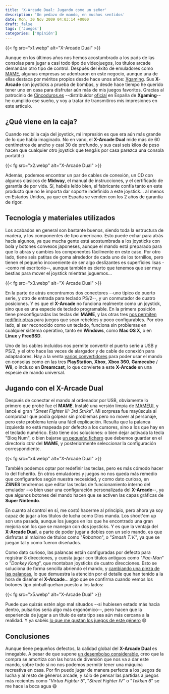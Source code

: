 ```yaml
---
title: 'X-Arcade Dual: Jugando como un señor'
description: 'Un pedazo de mando, en muchos sentidos'
date: Mon, 30 Nov 2009 04:03:14 +0000
draft: false
tags: ['Juegos']
categories: ['Opinión']
---
```


{{< fg src="x1.webp" alt="X-Arcade Dual" >}}

Aunque en los últimos años nos hemos acostumbrado a los pads de las consolas para jugar a casi todo tipo de videojuegos, los títulos arcade demandan otro tipo de control. Después del éxito de emuladores como [MAME](http://mamedev.org/), algunas empresas se adentraron en este negocio, aunque una de ellas destaca por méritos propios desde hace unos años: [Xgaming](http://www.xgaming.com/). Sus **X-Arcade** son joysticks a prueba de bombas, y desde hace tiempo he querido tener uno en casa para disfrutar aún más de mis juegos favoritos. Gracias al patrocinio de [Cincoduros.es](http://cincoduros.es/) --distribuidor [oficial](http://www.xgaming.com/pages/international/) en España de **Xgaming**-- he cumplido ese sueño, y voy a tratar de transmitiros mis impresiones en este artículo.

## ¿Qué viene en la caja?

Cuando recibí la caja del joystick, mi impresión es que era aún más grande de lo que había imaginado. No en vano, el **X-Arcade Dual** mide más de 60 centímetros de ancho y casi 30 de profundo, y sus casi seis kilos de peso hacen que cualquier otro joystick que tengáis por casa parezca una consola portátil :)

{{< fg src="x2.webp" alt="X-Arcade Dual" >}}

Además, podemos encontrar un par de cables de conexión, un CD con algunos clásicos de **Midway**, el manual de instrucciones, y el certificado de garantía de por vida. Sí, habéis leído bien, el fabricante confía tanto en este producto que no le importa dar soporte indefinido a este joystick... al menos en Estados Unidos, ya que en España se venden con los 2 años de garantía de rigor.

## Tecnología y materiales utilizados

Los acabados en general son bastante buenos, siendo toda la estructura de madera, y los componentes de tipo americano. Esto puede echar para atrás hacia algunos, ya que mucha gente está acostumbrada a los joysticks con bola y botones convexos japoneses, aunque el mando está preparado para que lo abras y cambies los componentes fácilmente en este caso. Por otro lado, tiene seis patitas de goma alrededor de cada uno de los tornillos, pero tienen el pequeño incoveniente de ser algo deslizantes es superficies lisas --como mi escritorio--, aunque también es cierto que tenemos que ser muy bestias para mover el joystick mientras juguemos...

{{< fg src="x3.webp" alt="X-Arcade Dual" >}}

En la parte de atrás encontramos dos conectores --uno típico de puerto serie, y otro de entrada para teclado PS/2--, y un conmutador de cuatro posiciones. Y es que el **X-Arcade** no funciona realmente como un joystick, sino que es una especie de teclado programable. En la primera posición tiene preconfiguradas las teclas del **MAME**, y las otras tres [nos permiten redifinir otras](http://www.xgaming.com/support/questions/15/X-Arcade%E2%84%A2+Programming+Guide) para juegos que sean rebeldes y poco configurables. Por otro lado, al ser reconocido como un teclado, funciona sin problemas en cualquier sistema operativo, tanto en **Windows**, como **Mac OS X**, o en **Linux** y **FreeBSD**.

Uno de los cables incluidos nos permite convertir el puerto serie a USB y PS/2, y el otro hace las veces de alargador y de cable de conexión para adaptadores. Hay a la venta [varios convertidores](http://www.cincoduros.es/adaptadores.php) para poder usar el mando en consolas como en las tres **PlayStation**, **Xbox**, **Xbox 360**, **Gamecube** / **Wii**, o incluso en **Dreamcast**, lo que convierte a este **X-Arcade** en una especie de mando universal.

## Jugando con el X-Arcade Dual

Después de conectar el mando al ordenador por USB, obviamente lo primero que probé fue el **MAME**. Instalé una versión limpia de [MAMEUI](http://www.mameui.info/), y lancé el gran "_Street Fighter III: 3rd Strike_". Mi sorpresa fue mayúscula al comprobar que podía golpear sin problemas pero no mover al personaje, pero este problema tenía una fácil explicación. Resulta que la palanca izquierda no está mapeada por defecto a los cursores, sino a los que hay en el teclado numérico. Esto tiene dos soluciones: o bien dejar activada la tecla "Bloq Num", o bien bajarse [un pequeño fichero](http://static.elblogdemanu.com/files/X-Arcade.cfg) que debemos guardar en el directorio _ctrlr_ del **MAME**, y posteriormente seleccionar la configuración correspondiente.

{{< fg src="x4.webp" alt="X-Arcade Dual" >}}

También podemos optar por redefinir las teclas, pero es más cómodo hacer lo del ficherito. En otros emuladores y juegos no nos queda más remedio que configurarlos según nuestra necesidad, y como dato curioso, en **ZSNES** tendremos que editar las teclas de funcionamiento interno del emulador --o bien usar una configuración personalizada del **X-Arcade**--, ya que algunos botones del mando hacen que se activen las capas gráficas de **Super Nintendo**.

En cuanto al control en sí, me costó hacerme al principio, pero ahora ya soy capaz de jugar a los títulos de lucha como Dios manda. Los shoot'em up son una pasada, aunque los juegos en los que he encontrado una gran mejoría son los que se manejan con dos joysticks. Y es que la ventaja del **X-Arcade Dual**, a parte de poder jugar a dobles con un solo mando, es que disfrutas al máximo de títulos como "_Robotron_", o "_Smash T.V._", ya que se juegan tal y como fueron diseñados.

Como dato curioso, las palancas están configuradas por defecto para registrar 8 direcciones, y cuesta jugar con títulos antiguos como "_Pac-Man_" o "_Donkey Kong_", que montaban joysticks de cuatro direcciones. Esto se soluciona de forma sencilla abriendo el mando, y [cambiando una pieza de las palancas](http://www.xgaming.com/support/questions/10/How+do+I+change+the+X-Arcade%E2%84%A2+from+8-way+to+4-way+mode%3F), lo que demuestra la atención por el detalle que han tenido a la hora de diseñar el **X-Arcade**... algo que se confirma cuando vemos los botones tipo pinball quehan puesto a los lados:

{{< fg src="x5.webp" alt="X-Arcade Dual" >}}

Puede que quizás estén algo mal situados --si hubiesen estado más hacia dentro, pulsarlos sería algo más ergonómico--, pero hacen que la experiencia de jugar a un título de este tipo sea aún más cercana a la realidad. Y ya sabéis [lo que me gustan los juegos de este género](/mis-juegos-de-pinball-favoritos/) :smile:

## Conclusiones

Aunque tiene pequeños defectos, la calidad global del **X-Arcade Dual** es innegable. A pesar de que supone [un desembolso considerable](http://www.cincoduros.es/dual.php), creo que la compra se amortiza con las horas de diversión que nos va a dar este mando, sobre todo si no nos podemos permitir tener una máquina recreativa en casa. Por fin puedo jugar de manera perfecta a los juegos de lucha y al resto de géneros arcade, y sólo de pensar las partidas a juegos más recientes como "_Virtua Fighter 5_", "_Street Fighter IV_" o "_Tekken 6_" se me hace la boca agua :smile: